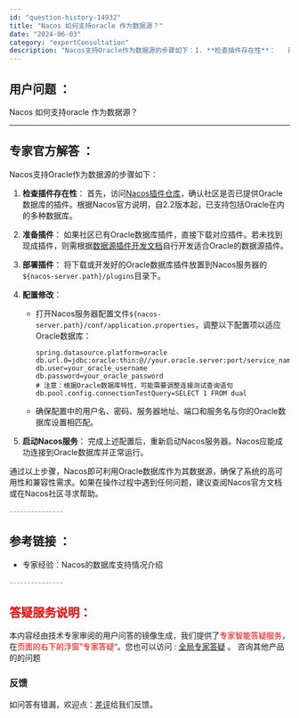 ```yaml
---
id: "question-history-14932"
title: "Nacos 如何支持oracle 作为数据源？"
date: "2024-06-03"
category: "expertConsultation"
description: "Nacos支持Oracle作为数据源的步骤如下：1. **检查插件存在性**：   首先，访问[Nacos插件仓库](https://github.com/nacos-group/nacos-plugin)，确认社区是否已提供Oracle数据库的插件。根据Nacos官方说明，自2.2版本起，已支持包"
---
```


## 用户问题 ： 
 Nacos 如何支持oracle 作为数据源？  

---------------
## 专家官方解答 ：

Nacos支持Oracle作为数据源的步骤如下：

1. **检查插件存在性**：
   首先，访问[Nacos插件仓库](https://github.com/nacos-group/nacos-plugin)，确认社区是否已提供Oracle数据库的插件。根据Nacos官方说明，自2.2版本起，已支持包括Oracle在内的多种数据库。

2. **准备插件**：
   如果社区已有Oracle数据库插件，直接下载对应插件。若未找到现成插件，则需根据[数据源插件开发文档](https://nacos.io/docs/latest/plugin/datasource-plugin/)自行开发适合Oracle的数据源插件。

3. **部署插件**：
   将下载或开发好的Oracle数据库插件放置到Nacos服务器的`${nacos-server.path}/plugins`目录下。

4. **配置修改**：
   - 打开Nacos服务器配置文件`${nacos-server.path}/conf/application.properties`，调整以下配置项以适应Oracle数据库：
     ```
     spring.datasource.platform=oracle
     db.url.0=jdbc:oracle:thin:@//your.oracle.server:port/service_name
     db.user=your_oracle_username
     db.password=your_oracle_password
     # 注意：根据Oracle数据库特性，可能需要调整连接测试查询语句
     db.pool.config.connectionTestQuery=SELECT 1 FROM dual
     ```
   - 确保配置中的用户名、密码、服务器地址、端口和服务名与你的Oracle数据库设置相匹配。

5. **启动Nacos服务**：
   完成上述配置后，重新启动Nacos服务器。Nacos应能成功连接到Oracle数据库并正常运行。

通过以上步骤，Nacos即可利用Oracle数据库作为其数据源，确保了系统的高可用性和兼容性需求。如果在操作过程中遇到任何问题，建议查阅Nacos官方文档或在Nacos社区寻求帮助。


<font color="#949494">---------------</font> 


## 参考链接 ：

* 专家经验：Nacos的数据库支持情况介绍 


 <font color="#949494">---------------</font> 
 


## <font color="#FF0000">答疑服务说明：</font> 

本内容经由技术专家审阅的用户问答的镜像生成，我们提供了<font color="#FF0000">专家智能答疑服务</font>，在<font color="#FF0000">页面的右下的浮窗”专家答疑“</font>。您也可以访问 : [全局专家答疑](https://answer.opensource.alibaba.com/docs/intro) 。 咨询其他产品的的问题

### 反馈
如问答有错漏，欢迎点：[差评](https://ai.nacos.io/user/feedbackByEnhancerGradePOJOID?enhancerGradePOJOId=14939)给我们反馈。
